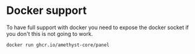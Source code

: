 # Docker support 



To have full support with docker you need to expose the docker socket if you don't this is not going to work.



```sh
docker run ghcr.io/amethyst-core/panel
```